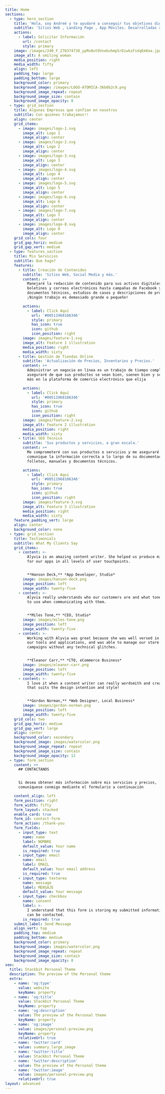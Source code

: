 ```yaml
---
title: Home
sections:
  - type: hero_section
    title: 'Hola, soy Andreé y te ayudaré a conseguir tus objetivos digitales.'
    subtitle: 'Sitios Web , Landing Page , App Móviles. Desarrolladas con Pasión .'
    actions:
      - label: Solicitar Información
        url: /contact
        style: primary
    image: /images/240_F_278374738_ypRn0utOVnebuhmpSrDiwkzFsdqEm0aa.jpg
    image_alt: A smiling woman
    media_position: right
    media_width: fifty
    align: left
    padding_top: large
    padding_bottom: large
    background_color: primary
    background_image: /images/LOGO-ATOMICA-36b8b2c9.png
    background_image_repeat: repeat
    background_image_size: contain
    background_image_opacity: 8
  - type: grid_section
    title: Algunas Empresas que confían en nosotros
    subtitle: Con quiénes trabajamos!!
    align: center
    grid_items:
      - image: images/logo-1.svg
        image_alt: Logo 1
        image_align: center
      - image: images/logo-2.svg
        image_alt: Logo 2
        image_align: center
      - image: images/logo-3.svg
        image_alt: Logo 3
        image_align: center
      - image: images/logo-4.svg
        image_alt: Logo 4
        image_align: center
      - image: images/logo-5.svg
        image_alt: Logo 5
        image_align: center
      - image: images/logo-6.svg
        image_alt: Logo 6
        image_align: center
      - image: images/logo-7.svg
        image_alt: Logo 7
        image_align: center
      - image: images/logo-8.svg
        image_alt: Logo 8
        image_align: center
    grid_cols: four
    grid_gap_horiz: medium
    grid_gap_vert: medium
  - type: features_section
    title: Mis Servicios
    subtitle: Que hago?
    features:
      - title: Creación de Contenidos
        subtitle: 'Sitios Web, Social Media y más.'
        content: >+
          Manejaré la redacción de contenido para sus activos digitales, desde
          boletines y correos electrónicos hasta campañas de Facebook y Google,
          documentos técnicos, estudios de casos y descripciones de productos.
          ¡Ningún trabajo es demasiado grande o pequeño!

        actions:
          - label: Click Aquí
            url: '#00511968106346'
            style: primary
            has_icon: true
            icon: github
            icon_position: right
        image: images/feature-1.svg
        image_alt: Feature 1 illustration
        media_position: right
        media_width: sixty
      - title: Gestión de Tiendas Online
        subtitle: 'Actualización de Precios, Inventarios y Precios.'
        content: >+
          Administrar un negocio en línea es un trabajo de tiempo completo. Me
          aseguraré de que sus productos se vean bien, suenen bien y se vendan
          más en la plataforma de comercio electrónico que elija

        actions:
          - label: Click Aquí
            url: '#00511968106346'
            style: primary
            has_icon: true
            icon: github
            icon_position: right
        image: images/feature-2.svg
        image_alt: Feature 2 illustration
        media_position: right
        media_width: sixty
      - title: SEO Técnico
        subtitle: 'Sus productos y servicios, a gran escala.'
        content: >+
          Me comprometeré con sus productos o servicios y me aseguraré de que se
          comunique la información correcta a lo largo de su documentación,
          folletos, manuales y documentos técnicos.

        actions:
          - label: Click Aquí
            url: '#00511968106346'
            style: primary
            has_icon: true
            icon: github
            icon_position: right
        image: images/feature-3.svg
        image_alt: Feature 3 illustration
        media_position: right
        media_width: sixty
    feature_padding_vert: large
    align: center
    background_color: none
  - type: grid_section
    title: Testimonials
    subtitle: What My Clients Say
    grid_items:
      - content: >-
          Alyvia is an amazing content writer. She helped us produce microcopy
          for our apps in all levels of user touchpoints.


          **Hanson Deck,** *App Developer, Studio*
        image: images/hanson-deck.png
        image_position: left
        image_width: twenty-five
      - content: >-
          Alyvia really understands who our customers are and what tone of voice
          to use when communicating with them.


          **Miles Tone,** *CEO, Studio*
        image: images/miles-tone.png
        image_position: left
        image_width: twenty-five
      - content: >-
          Working with Alyvia was great because she was well versed in all of
          our tools and applications, and was able to manage our store and
          campaigns without any technical glitches.


          **Eleanor Carr,** *CTO, eCommerce Business*
        image: images/eleanor-carr.png
        image_position: left
        image_width: twenty-five
      - content: >-
          I love it when a content writer can really wordsmith and create copy
          that suits the design intention and style!


          **Gordon Norman,** *Web Designer, Local Business*
        image: images/gordon-norman.png
        image_position: left
        image_width: twenty-five
    grid_cols: two
    grid_gap_horiz: medium
    grid_gap_vert: large
    align: center
    background_color: secondary
    background_image: images/watercolor.png
    background_image_repeat: repeat
    background_image_size: contain
    background_image_opacity: 12
  - type: form_section
    content: >+
      ## CONTACTANOS


      Si desea obtener más información sobre mis servicios y precios,
      comuníquese conmigo mediante el formulario a continuación

    content_align: left
    form_position: right
    form_width: fifty
    form_layout: stacked
    enable_card: true
    form_id: contact-form
    form_action: /thank-you
    form_fields:
      - input_type: text
        name: name
        label: NOMBRE
        default_value: Your name
        is_required: true
      - input_type: email
        name: email
        label: EMAIL
        default_value: Your email address
        is_required: true
      - input_type: textarea
        name: message
        label: MENSAJE
        default_value: Your message
      - input_type: checkbox
        name: consent
        label: >-
          I understand that this form is storing my submitted information so I
          can be contacted.
        is_required: true
    submit_label: Send Message
    align_vert: top
    padding_top: medium
    padding_bottom: medium
    background_color: primary
    background_image: images/watercolor.png
    background_image_repeat: repeat
    background_image_size: contain
    background_image_opacity: 8
seo:
  title: Stackbit Personal Theme
  description: The preview of the Personal theme
  extra:
    - name: 'og:type'
      value: website
      keyName: property
    - name: 'og:title'
      value: Stackbit Personal Theme
      keyName: property
    - name: 'og:description'
      value: The preview of the Personal theme
      keyName: property
    - name: 'og:image'
      value: images/personal-preview.png
      keyName: property
      relativeUrl: true
    - name: 'twitter:card'
      value: summary_large_image
    - name: 'twitter:title'
      value: Stackbit Personal Theme
    - name: 'twitter:description'
      value: The preview of the Personal theme
    - name: 'twitter:image'
      value: images/personal-preview.png
      relativeUrl: true
layout: advanced
---
```

